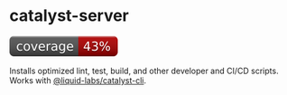 # catalyst-server
[![coverage: 43%](./.readme-assets/coverage.svg)](https://google.com) 

Installs optimized lint, test, build, and other developer and CI/CD scripts. Works with [@liquid-labs/catalyst-cli](https://github.com/liquid-labs/catalyst-cli).